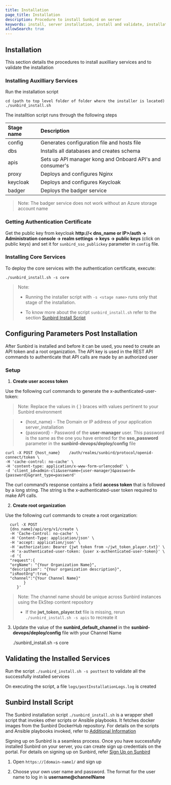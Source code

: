 ```yaml
---
title: Installation
page_title: Installation
description: Procedure to install Sunbird on server
keywords: install, server installation, install and validate, installation scripts, scripts, 
allowSearch: true
---
```


## Installation
This section details the procedures to install auxilliary services and to validate the installation

### Installing Auxilliary Services

Run the installation script 

    cd (path to top level folder of folder where the installer is located)
    ./sunbird_install.sh

The installtion script runs through the following steps

|Stage name|Description| 
|:-------|:--------|
|config |Generates configuration file and hosts file |
|dbs|Installs all databases and creates schema  |
|apis|Sets up API manager kong and Onboard API's and consumer's  |
|proxy|Deploys and configures Nginx|
|keycloak| Deploys and configures Keycloak |
|badger|Deploys the badger service|

> Note: The badger service does not work without an Azure storage account name 

### Getting Authentication Certificate

Get the public key from keycloak <b>http://< dns_name or IP>/auth -> Administration console -> realm settings -> keys -> public keys</b>  (click on public keys) and set it for `sunbird_sso_publickey` parameter in `config` file.

### Installing Core Services

To deploy the core services with the authentication certificate, execute:

    ./sunbird_install.sh -s core
     
> Note:
>  - Running the installer script with `-s <stage name>` runs only that stage of the installation.
> 
>  - To know more about the script `sunbird_install.sh` refer to the section [Sunbird Install Script](developer-docs/installation/server_installation/#sunbird-install-script")


## Configuring Parameters Post Installation 
After Sunbird is installed and before it can be used, you need to create an API token and a root organization. The API key is used in the REST API commands to authenticate that API calls are made by an authorized user

### Setup

1. **Create user access token** 

Use the following curl commands to generate the x-authenticated-user-token:

> Note: Replace the values in { } braces with values pertinent to your Sunbird environment
   
>  - {host_name} - The Domain or IP address of your application server_installation
>  - {password} - Password of the **user-manager** user. This password is the same as the one you have entered for the **sso_password** parameter in the **sunbird-devops/deploy/config** file 

    curl -X POST {host_name}    /auth/realms/sunbird/protocol/openid-connect/token \
    -H 'cache-control: no-cache' \
    -H 'content-type: application/x-www-form-urlencoded' \
    -d 'client_id=admin-cli&username={user-manager}&password={password}&grant_type=password'

The curl command’s response contains a field **access token** that is followed by a long string. The string is the x-authenticated-user token required to make API calls.


2. **Create root organization** 

Use the following curl commands to create a root organization: 

      curl -X POST  
      {dns_name}/api/org/v1/create \
      -H 'Cache-Control: no-cache' \
      -H 'Content-Type: application/json' \
      -H 'accept: application/json' \
      -H 'authorization: Bearer {jwt token from ~/jwt_token_player.txt}' \
      -H 'x-authenticated-user-token: {user x-authenticated-user-token}' \
      -d '{
      "request":{
      "orgName": "{Your Organization Name}",
      "description": "{Your organization description}",
      "isRootOrg":true,
      "channel":"{Your Channel Name}"
            }
         }'

> Note: The channel name should be unique across Sunbird instances using the EkStep content repository
>  - If the **jwt_token_player.txt** file is missing, rerun `./sunbird_install.sh -s apis` to recreate it


3. Update the value of the **sunbird_default_channel** in the **sunbird-devops/deploy/config** file with your Channel Name 

    ./sunbird_install.sh -s core


## Validating the Installed Services

Run the script `./sunbird_install.sh -s posttest` to validate all the successfully installed services

On executing the script, a file `logs/postInstallationLogs.log` is created 


## Sunbird Install Script 

The Sunbird installation script `./sunbird_install.sh` is a wrapper shell script that invokes other scripts or Ansible playbooks. It fetches docker images from the Sunbird DockerHub repository. For details on the scripts and Ansible playbooks invoked, refer to [Additional Information](developer-docs/installation/server_installation/additional_info.md)


Signing up on Sunbird is a seamless process. Once you have successfully installed Sunbird on your server, you can create sign up credentials on the portal. For details on signing up on Sunbird, refer <a href="http://www.sunbird.org/features-documentation/signup/" target="_blank">Sign Up on Sunbird</a>

1. Open `https://[domain-name]/` and sign up  

2. Choose your own user name and password. The format for the user name to log in is **username@channelName**
